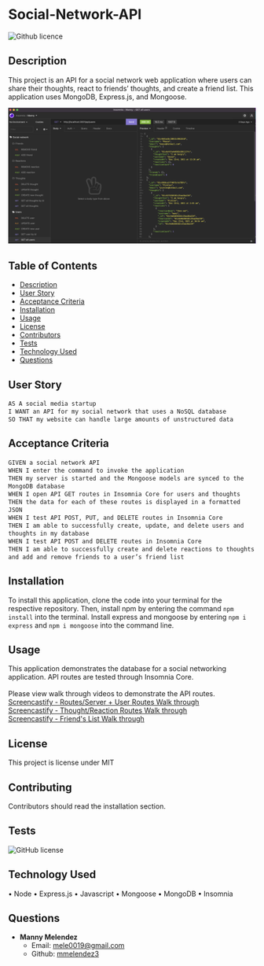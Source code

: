 # Social-Network-API
![Github licence](https://img.shields.io/badge/License-MIT-yellow.svg)

## Description 
This project is an API for a social network web application where users can share their thoughts, react to friends’ thoughts, and create a friend list. This application uses MongoDB, Express.js, and Mongoose. 

![alt text](https://github.com/mmelendez3/social-network/blob/main/assets/img/social-network.png)

## Table of Contents
- [Description](#description)
- [User Story](#user-story)
- [Acceptance Criteria](#acceptance-criteria)
- [Installation](#installation)
- [Usage](#usage)
- [License](#license)
- [Contributors](#contributors)
- [Tests](#tests)
- [Technology Used](#technology-used)
- [Questions](#questions)

## User Story
```
AS A social media startup
I WANT an API for my social network that uses a NoSQL database
SO THAT my website can handle large amounts of unstructured data
```

## Acceptance Criteria
```
GIVEN a social network API
WHEN I enter the command to invoke the application
THEN my server is started and the Mongoose models are synced to the MongoDB database
WHEN I open API GET routes in Insomnia Core for users and thoughts
THEN the data for each of these routes is displayed in a formatted JSON
WHEN I test API POST, PUT, and DELETE routes in Insomnia Core
THEN I am able to successfully create, update, and delete users and thoughts in my database
WHEN I test API POST and DELETE routes in Insomnia Core
THEN I am able to successfully create and delete reactions to thoughts and add and remove friends to a user’s friend list
```

## Installation

To install this application, clone the code into your terminal for the respective repository. Then, install npm by entering the command ```npm install```  into the terminal. Install express and mongoose by entering ```npm i express``` and ```npm i mongoose``` into the command line.

## Usage
This application demonstrates the database for a social networking application. API routes are tested through Insomnia Core.<br><br>
Please view walk through videos to demonstrate the API routes.<br>
[Screencastify - Routes/Server + User Routes Walk through](https://drive.google.com/file/d/1NIqho1m5T-32KeX1JxsqYiWuUUHVDdFb/view)<br>
[Screencastify - Thought/Reaction Routes Walk through](https://drive.google.com/file/d/1ynkz_DReQCYoqfN44BHyMJzU2uvyeHx1/view)<br>
[Screencastify - Friend's List Walk through](https://drive.google.com/file/d/1DC0k7umnf8FtQXW72X8MJHckWAZT6ohu/view)

## License 
This project is license under MIT

## Contributing 
Contributors should read the installation section. 


## Tests
![GitHub license](https://img.shields.io/badge/test-100%25-success)

## Technology Used
•	Node
•	Express.js
•	Javascript
•	Mongoose
•	MongoDB
•	Insomnia

## Questions
* <strong>Manny Melendez</strong>
    * Email: mele0019@gmail.com
    * Github: [mmelendez3](https://github.com/mmelendez3)